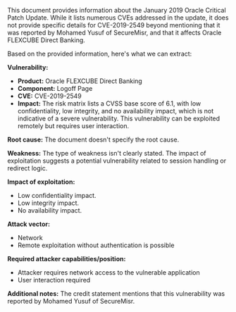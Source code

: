 This document provides information about the January 2019 Oracle Critical Patch Update. While it lists numerous CVEs addressed in the update, it does not provide specific details for CVE-2019-2549 beyond mentioning that it was reported by Mohamed Yusuf of SecureMisr, and that it affects Oracle FLEXCUBE Direct Banking. 

Based on the provided information, here's what we can extract:

**Vulnerability:**
*   **Product:** Oracle FLEXCUBE Direct Banking
*   **Component:** Logoff Page
*  **CVE:** CVE-2019-2549
*   **Impact:**  The risk matrix lists a CVSS base score of 6.1, with low confidentiality, low integrity, and no availability impact, which is not indicative of a severe vulnerability. This vulnerability can be exploited remotely but requires user interaction.

**Root cause:** The document doesn't specify the root cause.

**Weakness:** The type of weakness isn't clearly stated. The impact of exploitation suggests a potential vulnerability related to session handling or redirect logic.

**Impact of exploitation:**
*   Low confidentiality impact.
*   Low integrity impact.
*   No availability impact.

**Attack vector:**
*   Network
*   Remote exploitation without authentication is possible

**Required attacker capabilities/position:**
*   Attacker requires network access to the vulnerable application
*   User interaction required

**Additional notes:** The credit statement mentions that this vulnerability was reported by Mohamed Yusuf of SecureMisr.